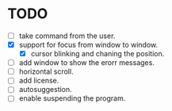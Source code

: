 # TODO
- [ ] take command from the user.
 - [x] support for focus from window to window.
     - [x] cursor blinking and chaning the position.
 - [ ] add window to show the erorr messages.
- [ ] horizontal scroll.
- [ ] add license.
- [ ] autosuggestion.
- [ ] enable suspending the program.
